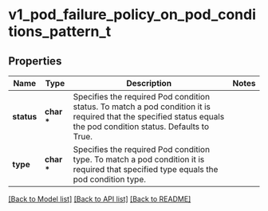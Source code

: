 # v1_pod_failure_policy_on_pod_conditions_pattern_t

## Properties
Name | Type | Description | Notes
------------ | ------------- | ------------- | -------------
**status** | **char \*** | Specifies the required Pod condition status. To match a pod condition it is required that the specified status equals the pod condition status. Defaults to True. | 
**type** | **char \*** | Specifies the required Pod condition type. To match a pod condition it is required that specified type equals the pod condition type. | 

[[Back to Model list]](../README.md#documentation-for-models) [[Back to API list]](../README.md#documentation-for-api-endpoints) [[Back to README]](../README.md)


